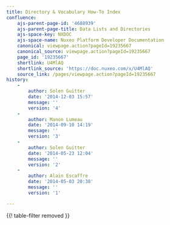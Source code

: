 ```yaml
---
title: Directory & Vocabulary How-To Index
confluence:
    ajs-parent-page-id: '4688939'
    ajs-parent-page-title: Data Lists and Directories
    ajs-space-key: NXDOC
    ajs-space-name: Nuxeo Platform Developer Documentation
    canonical: viewpage.action?pageId=19235667
    canonical_source: viewpage.action?pageId=19235667
    page_id: '19235667'
    shortlink: U4MlAQ
    shortlink_source: 'https://doc.nuxeo.com/x/U4MlAQ'
    source_link: /pages/viewpage.action?pageId=19235667
history:
    - 
        author: Solen Guitter
        date: '2014-12-03 15:57'
        message: ''
        version: '4'
    - 
        author: Manon Lumeau
        date: '2014-09-10 14:19'
        message: ''
        version: '3'
    - 
        author: Solen Guitter
        date: '2014-05-23 12:04'
        message: ''
        version: '2'
    - 
        author: Alain Escaffre
        date: '2014-05-03 20:38'
        message: ''
        version: '1'

---
```

{{! table-filter removed }}